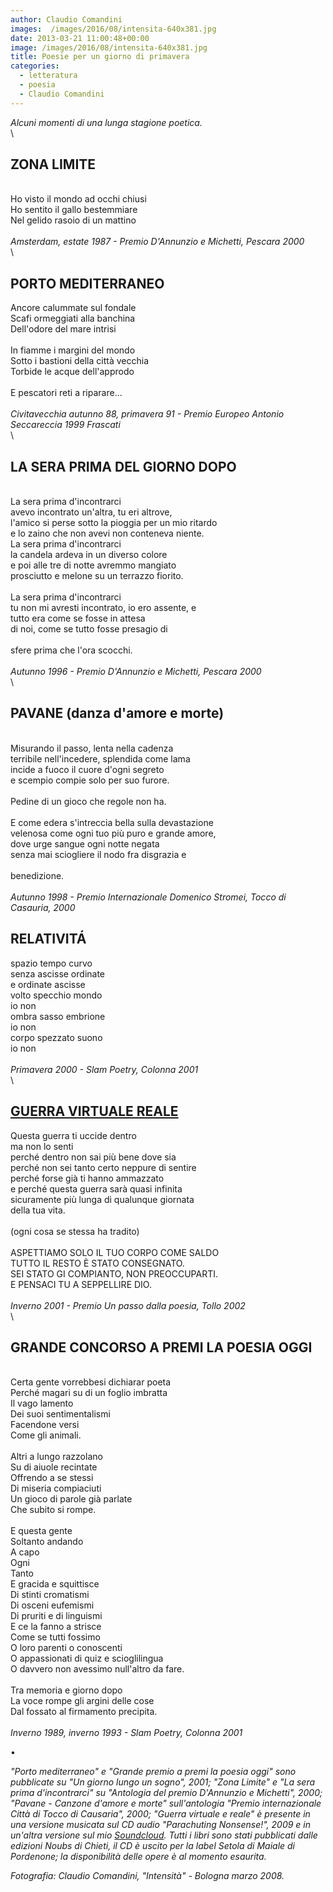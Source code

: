 ```yaml
---
author: Claudio Comandini
images:  /images/2016/08/intensita-640x381.jpg
date: 2013-03-21 11:00:48+00:00
image: /images/2016/08/intensita-640x381.jpg
title: Poesie per un giorno di primavera
categories:
  - letteratura
  - poesia
  - Claudio Comandini
---
```


*Alcuni momenti di una lunga stagione poetica.*\
\

## ZONA LIMITE

\
Ho visto il mondo ad occhi chiusi\
Ho sentito il gallo bestemmiare\
Nel gelido rasoio di un mattino\
\
*Amsterdam, estate 1987 - Premio D'Annunzio e Michetti, Pescara 2000*\
\

## PORTO MEDITERRANEO

Ancore calummate sul fondale\
Scafi ormeggiati alla banchina\
Dell'odore del mare intrisi\
\
In fiamme i margini del mondo\
Sotto i bastioni della città vecchia\
Torbide le acque dell'approdo\
\
E pescatori reti a riparare...\
\
*Civitavecchia autunno 88, primavera 91 - Premio Europeo Antonio Seccareccia 1999 Frascati*\
\

## LA SERA PRIMA DEL GIORNO DOPO

\
La sera prima d'incontrarci\
avevo incontrato un'altra, tu eri altrove,\
l'amico si perse sotto la pioggia per un mio ritardo\
e lo zaino che non avevi non conteneva niente.\
La sera prima d'incontrarci\
la candela ardeva in un diverso colore\
e poi alle tre di notte avremmo mangiato\
prosciutto e melone su un terrazzo fiorito.\
\
La sera prima d'incontrarci\
tu non mi avresti incontrato, io ero assente, e\
tutto era come se fosse in attesa\
di noi, come se tutto fosse presagio di\
\
sfere prima che l'ora scocchi.\
\
*Autunno 1996 - Premio D'Annunzio e Michetti, Pescara 2000*\
\

## PAVANE (danza d'amore e morte)

\
Misurando il passo, lenta nella cadenza\
terribile nell'incedere, splendida come lama\
incide a fuoco il cuore d'ogni segreto\
e scempio compie solo per suo furore.\
\
Pedine di un gioco che regole non ha.\
\
E come edera s'intreccia bella sulla devastazione\
velenosa come ogni tuo più puro e grande amore,\
dove urge sangue ogni notte negata\
senza mai sciogliere il nodo fra disgrazia e\
\
benedizione.\
\
*Autunno 1998 - Premio Internazionale Domenico Stromei, Tocco di Casauria, 2000*

## RELATIVITÁ

spazio tempo curvo\
senza ascisse ordinate\
e ordinate ascisse\
volto specchio mondo\
io non\
ombra sasso embrione\
io non\
corpo spezzato suono\
io non\
\
*Primavera 2000 - Slam Poetry, Colonna 2001*\
\

## [**GUERRA VIRTUALE REALE**](https://soundcloud.com/claudio_comandini/guerra-virtuale-reale)

Questa guerra ti uccide dentro\
ma non lo senti\
perché dentro non sai più bene dove sia\
perché non sei tanto certo neppure di sentire\
perché forse già ti hanno ammazzato\
e perché questa guerra sarà quasi infinita\
sicuramente più lunga di qualunque giornata\
della tua vita.\
\
(ogni cosa se stessa ha tradito)\
\
ASPETTIAMO SOLO IL TUO CORPO COME SALDO\
TUTTO IL RESTO È STATO CONSEGNATO.\
SEI STATO GI COMPIANTO, NON PREOCCUPARTI.\
E PENSACI TU A SEPPELLIRE DIO.\
\
*Inverno 2001 - Premio Un passo dalla poesia, Tollo 2002*\
\

## GRANDE CONCORSO A PREMI LA POESIA OGGI

\
Certa gente vorrebbesi dichiarar poeta\
Perché magari su di un foglio imbratta\
Il vago lamento\
Dei suoi sentimentalismi\
Facendone versi\
Come gli animali.\
\
Altri a lungo razzolano\
Su di aiuole recintate\
Offrendo a se stessi\
Di miseria compiaciuti\
Un gioco di parole già parlate\
Che subito si rompe.\
\
E questa gente\
Soltanto andando\
A capo\
Ogni\
Tanto\
E gracida e squittisce\
Di stinti cromatismi\
Di osceni eufemismi\
Di pruriti e di linguismi\
E ce la fanno a strisce\
Come se tutti fossimo\
O loro parenti o conoscenti\
O appassionati di quiz e scioglilingua\
O davvero non avessimo null'altro da fare.\
\
Tra memoria e giorno dopo\
La voce rompe gli argini delle cose\
Dal fossato al firmamento precipita.\
\
*Inverno 1989, inverno 1993 - Slam Poetry, Colonna 2001*

•

*"Porto mediterraneo" e "Grande premio a premi la poesia oggi" sono pubblicate su "Un giorno lungo un sogno", 2001; "Zona Limite" e "La sera prima d'incontrarci" su "Antologia del premio D'Annunzio e Michetti", 2000; "Pavane - Canzone d'amore e morte" sull'antologia "Premio internazionale Città di Tocco di Causaria", 2000; "Guerra virtuale e reale" è presente in una versione musicata sul CD audio "Parachuting Nonsense!", 2009 e in un'altra versione sul mio [Soundcloud](https://soundcloud.com/claudio_comandini). Tutti i libri sono stati pubblicati dalle edizioni Noubs di Chieti, il CD è uscito per la label Setola di Maiale di Pordenone; la disponibilità delle opere è al momento esaurita.*

*Fotografia: Claudio Comandini, "Intensità" - Bologna marzo 2008.*
